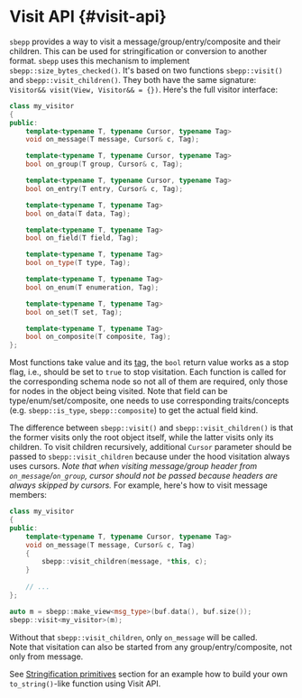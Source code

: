 # Visit API {#visit-api}

`sbepp` provides a way to visit a message/group/entry/composite and their
children. This can be used for stringification or conversion to another format.
`sbepp` uses this mechanism to implement `sbepp::size_bytes_checked()`. It's based
on two functions `sbepp::visit()` and `sbepp::visit_children()`. They both
have the same signature: `Visitor&& visit(View, Visitor&& = {})`. Here's the
full visitor interface:

```cpp
class my_visitor
{
public:
    template<typename T, typename Cursor, typename Tag>
    void on_message(T message, Cursor& c, Tag);

    template<typename T, typename Cursor, typename Tag>
    bool on_group(T group, Cursor& c, Tag);

    template<typename T, typename Cursor, typename Tag>
    bool on_entry(T entry, Cursor& c, Tag);

    template<typename T, typename Tag>
    bool on_data(T data, Tag);

    template<typename T, typename Tag>
    bool on_field(T field, Tag);

    template<typename T, typename Tag>
    bool on_type(T type, Tag);

    template<typename T, typename Tag>
    bool on_enum(T enumeration, Tag);

    template<typename T, typename Tag>
    bool on_set(T set, Tag);

    template<typename T, typename Tag>
    bool on_composite(T composite, Tag);
};
```

Most functions take value and its [tag](#tags), the `bool` return value
works as a stop flag, i.e., should be set to `true` to stop visitation. Each
function is called for the corresponding schema node so not all of them are
required, only those for nodes in the object being visited. Note that field can
be type/enum/set/composite, one needs to use corresponding traits/concepts (e.g.
`sbepp::is_type`, `sbepp::composite`) to get the actual field kind.

The difference between `sbepp::visit()` and `sbepp::visit_children()` is that
the former visits only the root object itself, while the latter visits only its
children. To visit children recursively, additional `Cursor` parameter should be
passed to `sbepp::visit_children` because under the hood visitation always uses
cursors. *Note that when visiting message/group header from
`on_message`/`on_group`, cursor should not be passed because headers are
always skipped by cursors.*
For example, here's how to visit message members:

```cpp
class my_visitor
{
public:
    template<typename T, typename Cursor, typename Tag>
    void on_message(T message, Cursor& c, Tag)
    {
        sbepp::visit_children(message, *this, c);
    }
    
    // ...
};

auto m = sbepp::make_view<msg_type>(buf.data(), buf.size());
sbepp::visit<my_visitor>(m);
```

Without that `sbepp::visit_children`, only `on_message` will be called.  
Note that visitation can also be started from any group/entry/composite, not
only from message.

See [Stringification primitives](#stringification) section for an example how
to build your own `to_string()`-like function using Visit API.